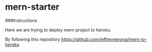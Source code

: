 

# mern-starter


###Instructions

Here we are trying to deploy mern project to heroku.

By following this repository
https://github.com/jeffreynerona/mern-io-heroku